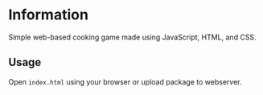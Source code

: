 # Information

Simple web-based cooking game made using JavaScript, HTML, and CSS.

## Usage

Open `index.html` using your browser or upload package to webserver.
